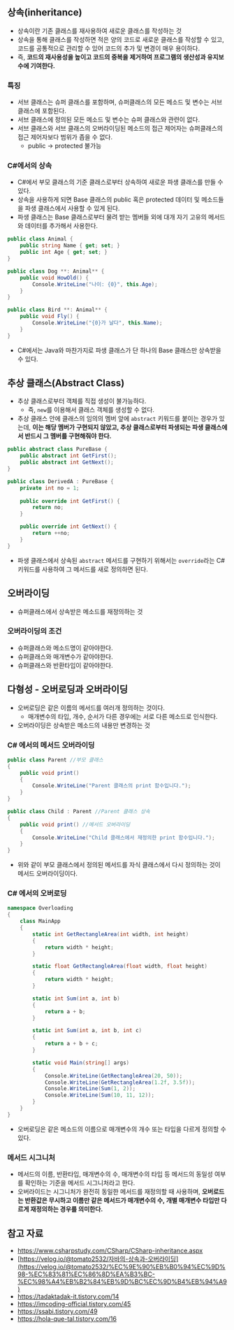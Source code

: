 ## 상속(inheritance)

- 상속이란 기존 클래스를 재사용하여 새로운 클래스를 작성하는 것
- 상속을 통해 클래스를 작성하면 적은 양의 코드로 새로운 클래스를 작성할 수 있고, 코드를 공통적으로 관리할 수 있어 코드의 추가 및 변경이 매우 용이하다.
- 즉, **코드의 재사용성을 높이고 코드의 중복을 제거하여 프로그램의 생산성과 유지보수에 기여한다.**

### 특징

- 서브 클래스는 슈퍼 클래스를 포함하며, 슈퍼클래스의 모든 메소드 및 변수는 서브 클래스에 포함된다.
- 서브 클래스에 정의된 모든 메소드 및 변수는 슈퍼 클래스와 관련이 없다.
- 서브 클래스와 서브 클래스의 오버라이딩된 메소드의 접근 제어자는 슈퍼클래스의 접근 제어자보다 범위가 좁을 수 없다.
    - public → protected 불가능

### C#에서의 상속

- C#에서 부모 클래스의 기준 클래스로부터 상속하여 새로운 파생 클래스를 만들 수 있다.
- 상속을 사용하게 되면 Base 클래스의 public 혹은 protected 데이터 및 메소드들을 파생 클래스에서 사용할 수 있게 된다.
- 파생 클래스는 Base 클래스로부터 물려 받는 멤버들 외에 대개 자기 고유의 메서드와 데이터를 추가해서 사용한다.

```csharp
public class Animal {
	public string Name { get; set; }
	public int Age { get; set; }
}

public class Dog **: Animal** {
	public void HowOld() {
		Console.WriteLine("나이: {0}", this.Age);
	}
}

public class Bird **: Animal** {
	public void Fly() {
		Console.WriteLine("{0}가 날다", this.Name);
	}
}
```

- C#에서는 Java와 마찬가지로 파생 클래스가 단 하나의 Base 클래스만 상속받을 수 있다.

## 추상 클래스(Abstract Class)

- 추상 클래스로부터 객체를 직접 생성이 불가능하다.
    - 즉, `new`를 이용해서 클래스 객체를 생성할 수 없다.
- 추상 클래스 안에 클래스의 임의의 멤버 앞에 `abstract` 키워드를 붙이는 경우가 있는데, **이는 해당 멤버가 구현되지 않았고, 추상 클래스로부터 파생되는 파생 클래스에서 반드시 그 멤버를 구현해줘야 한다.**

```csharp
public abstract class PureBase {
	public abstract int GetFirst();
	public abstract int GetNext();
}

public class DerivedA : PureBase {
	private int no = 1;
	
	public override int GetFirst() {
		return no;
	}

	public override int GetNext() {
		return ++no;
	}
}
```

- 파생 클래스에서 상속된 `abstract` 메서드를 구현하기 위해서는 `override`라는 C# 키워드를 사용하여 그 메서드를 새로 정의하면 된다.

## 오버라이딩

- 슈퍼클래스에서 상속받은 메소드를 재정의하는 것

### 오버라이딩의 조건

- 슈퍼클래스와 메소드명이 같아야한다.
- 슈퍼클래스와 매개변수가 같아야한다.
- 슈퍼클래스와 반환타입이 같아야한다.

## 다형성 - 오버로딩과 오버라이딩

- 오버로딩은 같은 이름의 메서드를 여러개 정의하는 것이다.
    - 매개변수의 타입, 개수, 순서가 다른 경우에는 서로 다른 메소드로 인식한다.
- 오버라이딩은 상속받은 메소드의 내용만 변경하는 것

### C# 에서의 메서드 오버라이딩

```csharp
public class Parent //부모 클래스
{
    public void print()
    {
        Console.WriteLine("Parent 클래스의 print 함수입니다.");
    }
}

public class Child : Parent //Parent 클래스 상속
{
    public void print() //메서드 오버라이딩
    {
        Console.WriteLine("Child 클래스에서 재정의한 print 함수입니다.");
    }
}
```

- 위와 같이 부모 클래스에서 정의된 메서드를 자식 클래스에서 다시 정의하는 것이 메서드 오버라이딩이다.

### C# 에서의 오버로딩

```csharp
namespace Overloading
{
    class MainApp
    {
        static int GetRectangleArea(int width, int height)
        {
            return width * height;
        }

        static float GetRectangleArea(float width, float height)
        {
            return width * height;
        }

        static int Sum(int a, int b)
        {
            return a + b;
        }

        static int Sum(int a, int b, int c)
        {
            return a + b + c;
        }

        static void Main(string[] args)
        {
            Console.WriteLine(GetRectangleArea(20, 50));
            Console.WriteLine(GetRectangleArea(1.2f, 3.5f));
            Console.WriteLine(Sum(1, 2));
            Console.WriteLine(Sum(10, 11, 12));
        }
    }
}
```

- 오버로딩은 같은 메소드의 이름으로 매개변수의 개수 또는 타입을 다르게 정의할 수 있다.

### 메서드 시그니처

- 메서드의 이름, 반환타입, 매개변수의 수, 매개변수의 타입 등 메서드의 동일성 여부를 확인하는 기준을 메서드 시그니처라고 한다.
- 오버라이드는 시그니처가 완전히 동일한 메서드를 재정의할 때 사용하며, **오버로드는 반환값은 무시하고 이름만 같은 메서드가 매개변수의 수, 개별 매개변수 타입만 다르게 재정의하는 경우를 의미한다.**

## 참고 자료

- https://www.csharpstudy.com/CSharp/CSharp-inheritance.aspx
- [https://velog.io/@tomato2532/자바의-상속과-오버라이딩](https://velog.io/@tomato2532/%EC%9E%90%EB%B0%94%EC%9D%98-%EC%83%81%EC%86%8D%EA%B3%BC-%EC%98%A4%EB%B2%84%EB%9D%BC%EC%9D%B4%EB%94%A9)
- https://tadaktadak-it.tistory.com/14
- https://imcoding-official.tistory.com/45
- https://ssabi.tistory.com/49
- https://hola-que-tal.tistory.com/16